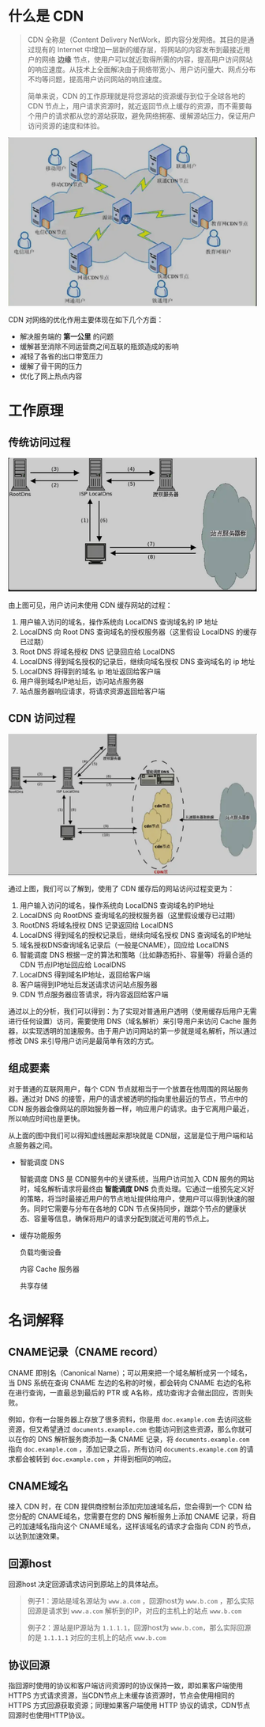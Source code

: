 # 什么是 CDN

>   CDN 全称是（Content Delivery NetWork，即内容分发网络。其目的是通过现有的 Internet 中增加一层新的缓存层，将网站的内容发布到最接近用户的网络 **边缘** 节点，使用户可以就近取得所需的内容，提高用户访问网站的响应速度。从技术上全面解决由于网络带宽小、用户访问量大、网点分布不均等问题，提高用户访问网站的响应速度。
>
>   简单来说，CDN 的工作原理就是将您源站的资源缓存到位于全球各地的 CDN 节点上，用户请求资源时，就近返回节点上缓存的资源，而不需要每个用户的请求都从您的源站获取，避免网络拥塞、缓解源站压力，保证用户访问资源的速度和体验。

![](https://raw.githubusercontent.com/LaamGinghong/pics/master/img/20200901202459.jpg)

CDN 对网络的优化作用主要体现在如下几个方面：

*   解决服务端的 **第一公里** 的问题
*   缓解甚至消除不同运营商之间互联的瓶颈造成的影响
*   减轻了各省的出口带宽压力
*   缓解了骨干网的压力
*   优化了网上热点内容



# 工作原理

## 传统访问过程

![](https://raw.githubusercontent.com/LaamGinghong/pics/master/img/20200901202717.png)



由上图可见，用户访问未使用 CDN 缓存网站的过程：

1.  用户输入访问的域名，操作系统向 LocalDNS 查询域名的 IP 地址
2.  LocalDNS 向 Root DNS 查询域名的授权服务器（这里假设 LocalDNS 的缓存已过期）
3.  Root DNS 将域名授权 DNS 记录回应给 LocalDNS
4.  LocalDNS 得到域名授权的记录后，继续向域名授权 DNS 查询域名的 ip 地址
5.  LocalDNS 将得到的域名 ip 地址返回给客户端
6.  用户得到域名IP地址后，访问站点服务器
7.  站点服务器响应请求，将请求资源返回给客户端

## CDN 访问过程

![](https://raw.githubusercontent.com/LaamGinghong/pics/master/img/20200901203056.png)

通过上图，我们可以了解到，使用了 CDN 缓存后的网站访问过程变更为：

1.  用户输入访问的域名，操作系统向 LocalDNS 查询域名的IP地址
2.  LocalDNS 向 RootDNS 查询域名的授权服务器（这里假设缓存已过期）
3.  RootDNS 将域名授权 DNS 记录返回给 LocalDNS
4.  LocalDNS 得到域名的授权记录后，继续向域名授权 DNS 查询域名的IP地址
5.  域名授权DNS查询域名记录后（一般是CNAME），回应给 LocalDNS
6.  智能调度 DNS 根据一定的算法和策略（比如静态拓扑、容量等）将最合适的 CDN 节点IP地址回应给 LocalDNS
7.  LocalDNS 得到域名IP地址，返回给客户端
8.  客户端得到IP地址后发送请求访问站点服务器
9.  CDN 节点服务器应答请求，将内容返回给客户端

通过以上的分析，我们可以得到：为了实现对普通用户透明（使用缓存后用户无需进行任何设置）访问，需要使用 DNS（域名解析）来引导用户来访问 Cache 服务器，以实现透明的加速服务。由于用户访问网站的第一步就是域名解析，所以通过修改 DNS 来引导用户访问是最简单有效的方式。

## 组成要素

对于普通的互联网用户，每个 CDN 节点就相当于一个放置在他周围的网站服务器。通过对 DNS 的接管，用户的请求被透明的指向里他最近的节点，节点中的 CDN 服务器会像网站的原始服务器一样，响应用户的请求。由于它离用户最近，所以响应时间也是更快。

从上面的图中我们可以得知虚线圈起来那块就是 CDN层，这层是位于用户端和站点服务器之间。

*   智能调度 DNS

    智能调度 DNS 是 CDN服务中的关键系统，当用户访问加入 CDN 服务的网站时，域名解析请求将最终由 **智能调度 DNS** 负责处理。它通过一组预先定义好的策略，将当时最接近用户的节点地址提供给用户，使用户可以得到快速的服务。同时它需要与分布在各地的 CDN 节点保持同步，跟踪个节点的健康状态、容量等信息，确保将用户的请求分配到就近可用的节点上。

*   缓存功能服务

    负载均衡设备

    内容 Cache 服务器

    共享存储



# 名词解释

## CNAME记录（CNAME record）

CNAME 即别名（Canonical Name）；可以用来把一个域名解析成另一个域名，当 DNS 系统在查询 CNAME 左边的名称的时候，都会转向 CNAME 右边的名称在进行查询，一直最总到最后的 PTR 或 A名称，成功查询才会做出回应，否则失败。

例如，你有一台服务器上存放了很多资料，你是用 `doc.example.com` 去访问这些资源，但又希望通过 `documents.example.com` 也能访问到这些资源，那么你就可以在你的 DNS 解析服务商添加一条 CNAME 记录，将 `documents.example.com` 指向 `doc.example.com` ，添加记录之后，所有访问 `documents.example.com` 的请求都会被转到 `doc.example.com` ，并得到相同的响应。

## CNAME域名

接入 CDN 时，在 CDN 提供商控制台添加完加速域名后，您会得到一个 CDN 给您分配的 CNAME域名，您需要在您的 DNS 解析服务上添加 CNAME 记录，将自己的加速域名指向这个 CNAME域名，这样该域名的请求才会指向 CDN 的节点，以达到加速效果。

## 回源host

回源host 决定回源请求访问到原站上的具体站点。

>   例子1：源站是域名源站为 `www.a.com` ，回源host为 `www.b.com` ，那么实际回源是请求到 `www.a.com` 解析到的IP，对应的主机上的站点 `www.b.com`
>
>   例子2：源站是IP源站为 `1.1.1.1`，回源host为 `www.b.com`，那么实际回源的是 `1.1.1.1` 对应的主机上的站点 `www.b.com`

## 协议回源

指回源时使用的协议和客户端访问资源时的协议保持一致，即如果客户端使用 HTTPS 方式请求资源，当CDN节点上未缓存该资源时，节点会使用相同的 HTTPS 方式回源获取资源；同理如果客户端使用 HTTP 协议的请求，CDN节点回源时也使用HTTP协议。
